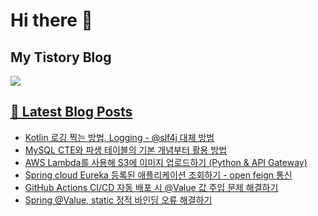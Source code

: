 # Hi there 👋

## My Tistory Blog

<p>
    <a href="https://kylo8.tistory.com"><img src="https://img.shields.io/badge/Tistory-000000?style=flat-square&logo=Tistory&logoColor=white"/>
</p>

## 📕 Latest Blog Posts

<ul><li><a href='https://kylo8.tistory.com/entry/Kotlin-%EB%A1%9C%EA%B9%85-%EC%B0%8D%EB%8A%94-%EB%B0%A9%EB%B2%95-Logging-slf4j-%EB%8C%80%EC%B2%B4-%EB%B0%A9%EB%B2%95' target='_blank'>Kotlin 로깅 찍는 방법, Logging - @slf4j 대체 방법</a></li><li><a href='https://kylo8.tistory.com/entry/MySQL-CTE%EC%99%80-%ED%8C%8C%EC%83%9D-%ED%85%8C%EC%9D%B4%EB%B8%94%EC%9D%98-%EA%B8%B0%EB%B3%B8-%EA%B0%9C%EB%85%90%EB%B6%80%ED%84%B0-%ED%99%9C%EC%9A%A9-%EB%B0%A9%EB%B2%95' target='_blank'>MySQL CTE와 파생 테이블의 기본 개념부터 활용 방법</a></li><li><a href='https://kylo8.tistory.com/entry/AWS-Lambda%EB%A5%BC-%EC%82%AC%EC%9A%A9%ED%95%B4-S3%EC%97%90-%EC%9D%B4%EB%AF%B8%EC%A7%80-%EC%97%85%EB%A1%9C%EB%93%9C%ED%95%98%EA%B8%B0-Python-API-Gateway' target='_blank'>AWS Lambda를 사용해 S3에 이미지 업로드하기 (Python &amp; API Gateway)</a></li><li><a href='https://kylo8.tistory.com/entry/Spring-cloud-Eureka-%EB%93%B1%EB%A1%9D%EB%90%9C-%EC%95%A0%ED%94%8C%EB%A6%AC%EC%BC%80%EC%9D%B4%EC%85%98-%EC%A1%B0%ED%9A%8C%ED%95%98%EA%B8%B0-open-feign-%ED%86%B5%EC%8B%A0' target='_blank'>Spring cloud Eureka 등록된 애플리케이션 조회하기 - open feign 통신</a></li><li><a href='https://kylo8.tistory.com/entry/GitHub-Actions-CICD-%EC%9E%90%EB%8F%99-%EB%B0%B0%ED%8F%AC-%EC%8B%9C-Value-%EA%B0%92-%EC%A3%BC%EC%9E%85-%EB%AC%B8%EC%A0%9C-%ED%95%B4%EA%B2%B0%ED%95%98%EA%B8%B0' target='_blank'>GitHub Actions CI/CD 자동 배포 시 @Value 값 주입 문제 해결하기</a></li><li><a href='https://kylo8.tistory.com/entry/Spring-Value-static-%EC%A0%95%EC%A0%81-%EB%B0%94%EC%9D%B8%EB%94%A9-%EC%98%A4%EB%A5%98-%ED%95%B4%EA%B2%B0%ED%95%98%EA%B8%B0' target='_blank'>Spring @Value, static 정적 바인딩 오류 해결하기</a></li></ul>